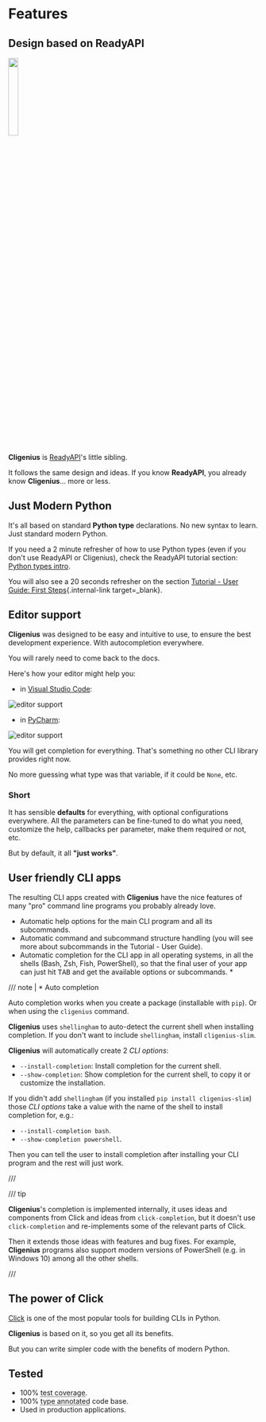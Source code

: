 # Features

## Design based on **ReadyAPI**

<a href="https://readyapi.khulnasoft.com" target="_blank"><img src="https://readyapi.khulnasoft.com/img/logo-margin/logo-teal.png" style="width: 20%;"></a>

**Cligenius** is <a href="https://readyapi.khulnasoft.com" class="external-link" target="_blank">ReadyAPI</a>'s little sibling.

It follows the same design and ideas. If you know **ReadyAPI**, you already know **Cligenius**... more or less.

## Just Modern Python

It's all based on standard **Python type** declarations. No new syntax to learn. Just standard modern Python.

If you need a 2 minute refresher of how to use Python types (even if you don't use ReadyAPI or Cligenius), check the ReadyAPI tutorial section: <a href="https://readyapi.khulnasoft.com/python-types/" class="external-link" target="_blank">Python types intro</a>.

You will also see a 20 seconds refresher on the section [Tutorial - User Guide: First Steps](tutorial/first-steps.md){.internal-link target=_blank}.

## Editor support

**Cligenius** was designed to be easy and intuitive to use, to ensure the best development experience. With autocompletion everywhere.

You will rarely need to come back to the docs.

Here's how your editor might help you:

* in <a href="https://code.visualstudio.com/" class="external-link" target="_blank">Visual Studio Code</a>:

![editor support](img/vscode-completion.png)

* in <a href="https://www.jetbrains.com/pycharm/" class="external-link" target="_blank">PyCharm</a>:

![editor support](img/pycharm-completion.png)

You will get completion for everything. That's something no other CLI library provides right now.

No more guessing what type was that variable, if it could be `None`, etc.

### Short

It has sensible **defaults** for everything, with optional configurations everywhere. All the parameters can be fine-tuned to do what you need, customize the help, callbacks per parameter, make them required or not, etc.

But by default, it all **"just works"**.

## User friendly CLI apps

The resulting CLI apps created with **Cligenius** have the nice features of many "pro" command line programs you probably already love.

* Automatic help options for the main CLI program and all its subcommands.
* Automatic command and subcommand structure handling (you will see more about subcommands in the Tutorial - User Guide).
* Automatic completion for the CLI app in all operating systems, in all the shells (Bash, Zsh, Fish, PowerShell), so that the final user of your app can just hit <kbd>TAB</kbd> and get the available options or subcommands. *

/// note | * Auto completion

Auto completion works when you create a package (installable with `pip`). Or when using the `cligenius` command.

**Cligenius** uses `shellingham` to auto-detect the current shell when installing completion. If you don't want to include `shellingham`, install `cligenius-slim`.

**Cligenius** will automatically create 2 *CLI options*:

* `--install-completion`: Install completion for the current shell.
* `--show-completion`: Show completion for the current shell, to copy it or customize the installation.

If you didn't add `shellingham` (if you installed `pip install cligenius-slim`) those *CLI options* take a value with the name of the shell to install completion for, e.g.:

* `--install-completion bash`.
* `--show-completion powershell`.

Then you can tell the user to install completion after installing your CLI program and the rest will just work.

///

/// tip

**Cligenius**'s completion is implemented internally, it uses ideas and components from Click and ideas from `click-completion`, but it doesn't use `click-completion` and re-implements some of the relevant parts of Click.

Then it extends those ideas with features and bug fixes. For example, **Cligenius** programs also support modern versions of PowerShell (e.g. in Windows 10) among all the other shells.

///

## The power of Click

<a href="https://click.palletsprojects.com" class="external-link" target="_blank">Click</a> is one of the most popular tools for building CLIs in Python.

**Cligenius** is based on it, so you get all its benefits.

But you can write simpler code with the benefits of modern Python.

## Tested

* 100% <abbr title="The amount of code that is automatically tested">test coverage</abbr>.
* 100% <abbr title="Python type annotations, with this your editor and external tools can give you better support">type annotated</abbr> code base.
* Used in production applications.
